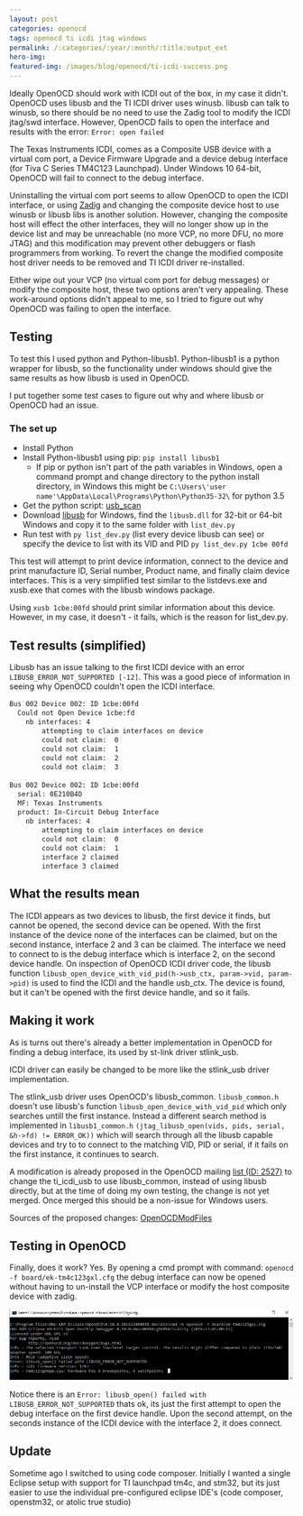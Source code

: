 ```yaml
---
layout: post
categories: openocd
tags: openocd ti icdi jtag windows
permalink: /:categories/:year/:month/:title:output_ext
hero-img:
featured-img: /images/blog/openocd/ti-icdi-success.png
---
```


Ideally OpenOCD should work with ICDI out of the box, in my case it didn't. OpenOCD uses libusb and the TI ICDI driver uses winusb. libusb can talk to winusb, so there should be no need to use the Zadig tool to modify the ICDI jtag/swd interface. However, OpenOCD fails to open the interface and results with the error: `Error: open failed`

The Texas Instruments ICDI, comes as a Composite USB device with a virtual com port, a Device Firmware Upgrade and a device debug interface (for Tiva C Series TM4C123 Launchpad). Under Windows 10 64-bit, OpenOCD will fail to connect to the debug interface.

Uninstalling the virtual com port seems to allow OpenOCD to open the ICDI interface, or using [Zadig](http://zadig.akeo.ie/) and changing the composite device host to use winusb or libusb libs is another solution. However, changing the composite host will effect the other interfaces, they will no longer show up in the device list and may be unreachable (no more VCP, no more DFU, no more JTAG) and this modification may prevent other debuggers or flash programmers from working. To revert the change the modified composite host driver needs to be removed and TI ICDI driver re-installed.

Either wipe out your VCP (no virtual com port for debug messages) or modify the composite host, these two options aren't very appealing. These work-around options didn't appeal to me, so I tried to figure out why OpenOCD was failing to open the interface.

## Testing
To test this I used python and Python-libusb1. Python-libusb1 is a python wrapper for libusb, so the functionality under windows should give the same results as how libusb is used in OpenOCD.

I put together some test cases to figure out why and where libusb or OpenOCD had an issue.

### The set up
- Install Python
- Install Python-libusb1 using pip: `pip install libusb1`
  - If pip or python isn't part of the path variables in Windows, open a command prompt and change directory to the python install directory, in Windows this might be `C:\Users\'user name'\AppData\Local\Programs\Python\Python35-32\` for python 3.5
- Get the python script: [usb_scan](https://github.com/tahull/Python-projects/tree/master/usb_scan)
- Download [libusb](http://libusb.info/) for Windows, find the `libusb.dll` for 32-bit or 64-bit Windows and copy it to the same folder with `list_dev.py`
- Run test with `py list_dev.py` (list every device libusb can see) or specify the device to list with its VID and PID `py list_dev.py 1cbe 00fd`

This test will attempt to print device information, connect to the device and print manufacture ID, Serial number, Product name, and finally claim device interfaces. This is a very simplified test similar to the listdevs.exe and xusb.exe that comes with the libusb windows package.

Using `xusb 1cbe:00fd` should print similar information about this device. However, in my case, it doesn't - it fails, which is the reason for list_dev.py.

## Test results (simplified)
Libusb has an issue talking to the first ICDI device with an error `LIBUSB_ERROR_NOT_SUPPORTED [-12]`. This was a good piece of information in seeing why OpenOCD couldn't open the ICDI interface.

```
Bus 002 Device 002: ID 1cbe:00fd
  Could not Open Device 1cbe:fd
    nb interfaces: 4
        attempting to claim interfaces on device
        could not claim:  0
        could not claim:  1
        could not claim:  2
        could not claim:  3

Bus 002 Device 002: ID 1cbe:00fd
  serial: 0E210B4D
  MF: Texas Instruments
  product: In-Circuit Debug Interface
    nb interfaces: 4    
        attempting to claim interfaces on device
        could not claim:  0
        could not claim:  1
        interface 2 claimed
        interface 3 claimed
```

## What the results mean
The ICDI appears as two devices to libusb, the first device it finds, but cannot be opened, the second device can be opened. With the first instance of the device none of the interfaces can be claimed, but on the second instance, interface 2 and 3 can be claimed. The interface we need to connect to is the debug interface which is interface 2, on the second device handle. On inspection of OpenOCD ICDI driver code, the libusb function `libusb_open_device_with_vid_pid(h->usb_ctx, param->vid, param->pid)` is used to find the ICDI and the handle usb_ctx. The device is found, but it can't be opened with the first device handle, and so it fails.

## Making it work
As is turns out there's already a better implementation in OpenOCD for finding a debug interface, its used by st-link driver stlink_usb.

ICDI driver can easily be changed to be more like the stlink_usb driver implementation.

The stlink_usb driver uses OpenOCD's libusb_common. `libusb_common.h` doesn't use libusb's function `libusb_open_device_with_vid_pid` which only searches untill the first instance. Instead a different search method is implemented in `libusb1_common.h` `(jtag_libusb_open(vids, pids, serial, &h->fd) != ERROR_OK))` which will search through all the libusb capable devices and try to to connect to the matching VID, PID or serial, if it fails on the first instance, it continues to search.

A modification is already proposed in the OpenOCD mailing [list (ID: 2527)](http://openocd.zylin.com/#/q/status:open) to change the ti_icdi_usb to use libusb_common, instead of using libusb directly, but at the time of doing my own testing, the change is not yet merged. Once merged this should be a non-issue for Windows users.

Sources of the proposed changes: [OpenOCDModFiles](https://github.com/tahull/OpenOCDModFiles)

## Testing in OpenOCD
Finally, does it work? Yes. By opening a cmd prompt with command: `openocd -f board/ek-tm4c123gxl.cfg` the debug interface can now be opened without having to un-install the VCP interface or modify the host composite device with zadig.

<img src="/images/blog/openocd/ti-icdi-success.png" class="img-fluid"/>

Notice there is an `Error: libusb_open() failed with LIBUSB_ERROR_NOT_SUPPORTED` thats ok, its just the first attempt to open the debug interface on the first device handle. Upon the second attempt, on the seconds instance of the ICDI device with the interface 2, it does connect.

## Update
Sometime ago I switched to using code composer. Initially I wanted a single Eclipse setup with support for TI launchpad tm4c, and stm32, but its just easier to use the individual pre-configured eclipse IDE's (code composer, openstm32, or atolic true studio)
